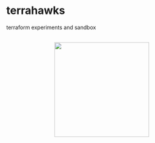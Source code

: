 # terrahawks
terraform experiments and sandbox

<p align="center">
<br/>
<img src="https://c.tenor.com/wwwYbTWMs1EAAAAd/terrahawks-gerry-anderson.gif " height=250 />
</p>

